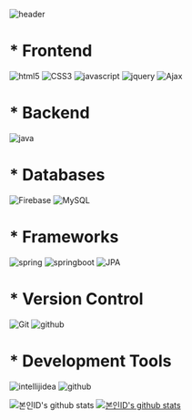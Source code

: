 


![header](https://capsule-render.vercel.app/api?type=wave&color=auto&height=300&section=header&text=welcome&fontSize=90)

<div><h1>* Frontend</h1></div>

![html5](https://img.shields.io/badge/html5-E34F26.svg?style=for-the-badge&logo=html5&logoColor=white)
![CSS3](https://img.shields.io/badge/CSS3-1572B6.svg?style=for-the-badge&logo=CSS3&logoColor=white)
![javascript](https://img.shields.io/badge/java%20script-F7DF1E.svg?style=for-the-badge&logo=javascript&logoColor=white)
![jquery](https://img.shields.io/badge/jquery-0769AD.svg?style=for-the-badge&logo=jquery&logoColor=white)
![Ajax](https://img.shields.io/badge/Ajax-1E8CBE.svg?style=for-the-badge&logo=Ajax&logoColor=white)
<div><h1>* Backend</h1></div>

![java](https://img.shields.io/badge/java-1E8CBE.svg?style=for-the-badge&logo=java&logoColor=white)

<div><h1>* Databases</h1></div>

![Firebase](https://img.shields.io/badge/firebase-a08021?style=for-the-badge&logo=firebase&logoColor=ffcd34)
![MySQL](https://img.shields.io/badge/mysql-4479A1.svg?style=for-the-badge&logo=mysql&logoColor=white)

<div><h1>* Frameworks</h1></div>

![spring](https://img.shields.io/badge/Spring-6DB33F.svg?style=for-the-badge&logo=spring&logoColor=white)
![springboot](https://img.shields.io/badge/Spring%20Boot-6DB33F.svg?style=for-the-badge&logo=springboot&logoColor=white)
![JPA](https://img.shields.io/badge/JPA-6DB33F.svg?style=for-the-badge&logo=springboot&logoColor=white)


<div><h1>* Version Control </h1></div>

![Git](https://img.shields.io/badge/Git-F05032.svg?style=for-the-badge&logo=Git&logoColor=white)
![github](https://img.shields.io/badge/github-181717.svg?style=for-the-badge&logo=github&logoColor=white)


<div><h1>* Development Tools</h1></div>

![intellijidea](https://img.shields.io/badge/intellij%20idea-000000.svg?style=for-the-badge&logo=intellijidea&logoColor=white)
![github](https://img.shields.io/badge/Visual%20Studio%20Code-007ACC.svg?style=for-the-badge&logo=VisualStudioCode&logoColor=white)



![본인ID's github stats](https://github-readme-stats.vercel.app/api?username=Yujinwo&show_icons=true)
[![본인ID's github stats](https://github-readme-stats.vercel.app/api/top-langs/?username=Yujinwo&show_icons=true&hide_border=true&title_color=004386&icon_color=004386&layout=compact)](https://github.com/본인ID)










